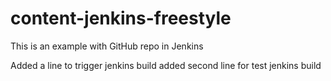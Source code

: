 # content-jenkins-freestyle
This is an example with GitHub repo in Jenkins

Added a line to trigger jenkins build
added second line for test jenkins build 
